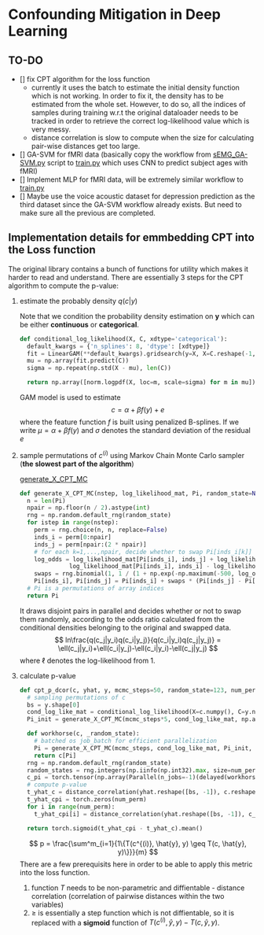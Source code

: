 # Confounding Mitigation in Deep Learning
## TO-DO
- [] fix CPT algorithm for the loss function
  - currently it uses the batch to estimate the initial density function which is not working. In order to fix it, the density has to be estimated
  from the whole set. However, to do so, all the indices of samples during training w.r.t the original dataloader needs to be tracked in order to
  retrieve the correct log-likelihood value which is very messy.
  - distance correlation is slow to compute when the size for calculating pair-wise distances get too large.
- [] GA-SVM for fMRI data (basically copy the workflow from [sEMG_GA-SVM.py](src/sEMG_GA-SVM.py) script to [train.py](src/train.py) which uses CNN to
predict subject ages with fMRI)
- [] Implement MLP for fMRI data, will be extremely similar workflow to [train.py](src/train.py)
- [] Maybe use the voice acoustic dataset for depression prediction as the third dataset since the GA-SVM workflow already exists. But need to make
sure all the previous are completed.

## Implementation details for emmbedding CPT into the Loss function
The original library contains a bunch of functions for utility which makes it harder to read and understand. There are essentially 3 steps for the CPT
algorithm to compute the p-value:

1. estimate the probably density $q(c|y)$

    Note that we condition the probability density estimation on $\textbf{y}$ which can be either **continuous** or **categorical**.
    ```python
    def conditional_log_likelihood(X, C, xdtype='categorical'):
      default_kwargs = {'n_splines': 8, 'dtype': [xdtype]}
      fit = LinearGAM(**default_kwargs).gridsearch(y=X, X=C.reshape(-1, 1), progress=False)
      mu = np.array(fit.predict(C))
      sigma = np.repeat(np.std(X - mu), len(C))

      return np.array([norm.logpdf(X, loc=m, scale=sigma) for m in mu]).T
    ```
    GAM model is used to estimate
    $$ c = \alpha + \beta f(y) + e $$
    where the feature function $f$ is built using penalized B-splines. If we write $\mu=\alpha+\beta f(y)$ and $\sigma$ denotes the standard deviation of the residual $e$

2. sample permutations of $c^{(i)}$ using Markov Chain Monte Carlo sampler (**the slowest part of the algorithm**)

    [generate_X_CPT_MC](src/cpt.py)
    ```python
    def generate_X_CPT_MC(nstep, log_likelihood_mat, Pi, random_state=None):
      n = len(Pi)
      npair = np.floor(n / 2).astype(int)
      rng = np.random.default_rng(random_state)
      for istep in range(nstep):
        perm = rng.choice(n, n, replace=False)
        inds_i = perm[0:npair]
        inds_j = perm[npair:(2 * npair)]
        # for each k=1,...,npair, decide whether to swap Pi[inds_i[k]] with Pi[inds_j[k]]
        log_odds = log_likelihood_mat[Pi[inds_i], inds_j] + log_likelihood_mat[Pi[inds_j], inds_i] - \
                  log_likelihood_mat[Pi[inds_i], inds_i] - log_likelihood_mat[Pi[inds_j], inds_j]
        swaps = rng.binomial(1, 1 / (1 + np.exp(-np.maximum(-500, log_odds))))
        Pi[inds_i], Pi[inds_j] = Pi[inds_i] + swaps * (Pi[inds_j] - Pi[inds_i]), Pi[inds_j] - swaps * (Pi[inds_j] - Pi[inds_i])
      # Pi is a permutations of array indices
      return Pi
    ```
    It draws disjoint pairs in parallel and decides whether or not to swap them randomly, according to the odds ratio calculated from the conditional
    densities belonging to the original and swapped data.
    $$
    ln\frac{q(c_j|y_i)q(c_i|y_j)}{q(c_i|y_i)q(c_j|y_j)} = \ell(c_j|y_i)+\ell(c_i|y_j)-\ell(c_i|y_i)-\ell(c_j|y_j)
    $$
    where $\ell$ denotes the log-likelihood from 1.

3. calculate p-value
    ```python
    def cpt_p_dcor(c, yhat, y, mcmc_steps=50, random_state=123, num_perm=1000):
      # sampling permutations of c
      bs = y.shape[0]
      cond_log_like_mat = conditional_log_likelihood(X=c.numpy(), C=y.numpy(), xdtype='categorical')
      Pi_init = generate_X_CPT_MC(mcmc_steps*5, cond_log_like_mat, np.arange(bs, dtype=int), random_state)

      def workhorse(c, _random_state):
        # batched os job_batch for efficient parallelization
        Pi = generate_X_CPT_MC(mcmc_steps, cond_log_like_mat, Pi_init, random_state=_random_state)
        return c[Pi]
      rng = np.random.default_rng(random_state)
      random_states = rng.integers(np.iinfo(np.int32).max, size=num_perm)
      c_pi = torch.tensor(np.array(Parallel(n_jobs=-1)(delayed(workhorse)(c, i) for i in random_states)), dtype=torch.float32)
      # compute p-value
      t_yhat_c = distance_correlation(yhat.reshape([bs, -1]), c.reshape([bs, -1])).repeat(num_perm)
      t_yhat_cpi = torch.zeros(num_perm)
      for i in range(num_perm):
        t_yhat_cpi[i] = distance_correlation(yhat.reshape([bs, -1]), c_pi[i,:].reshape([bs, -1]))

      return torch.sigmoid(t_yhat_cpi - t_yhat_c).mean()
    ```
    $$
    p = \frac{\sum^m_{i=1}{1\{T(c^{(i)}, \hat{y}, y) \geq T(c, \hat{y}, y)\}}}{m}
    $$
    There are a few prerequisits here in order to be able to apply this metric into the loss function.
    1. function $T$ needs to be non-parametric and diffientable - distance correlation (correlation of pairwise distances within the two variables)
    2. $\geq$ is essentially a step function which is not diffientable, so it is replaced with a **sigmoid** function of
    $T(c^{(i)}, \hat{y}, y) - T(c, \hat{y}, y)$.